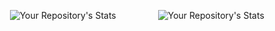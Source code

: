 &nbsp;&nbsp;&nbsp;&nbsp;&nbsp;![Your Repository's Stats](https://github-readme-stats.vercel.app/api/top-langs/?username=0xukhezo&theme=blue-green)&nbsp;&nbsp;&nbsp;&nbsp;&nbsp;&nbsp;&nbsp;&nbsp;&nbsp;&nbsp;&nbsp;&nbsp;&nbsp;&nbsp;&nbsp;&nbsp; ![Your Repository's Stats](https://github-readme-stats.vercel.app/api?username=0xukhezo&show_icons=true&&theme=blue-green)
